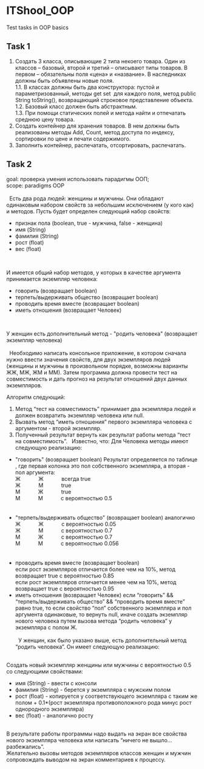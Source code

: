 # ITShool_OOP

Test tasks in OOP basics 

## Task 1

1. Создать 3 класса, описывающие 2 типа некоего товара. Один из классов – базовый, второй и третий – описывают типы товаров. В первом – обязательны поля «цена» и «название». В наследниках должны быть объявлены новые поля.<br>
1.1. В классах должны быть два конструктора: пустой и параметризованный, методы get set  для каждого поля, метод public String toString(), возвращающий строковое представление объекта. <br>
1.2. Базовый класс должен быть абстрактным.  <br>
1.3. При помощи статических полей и метода найти и отпечатать среднюю цену товара. <br>
2. Создать контейнер для хранения товаров. В нем должны быть реализованы методы Add, Count, метод доступа по индексу, сортировки по цене и печати содержимого. 
3. Заполнить контейнер, распечатать, отсортировать, распечатать. 

## Task 2

goal: проверка умения использовать парадигмы ООП; <br> 
scope: paradigms OOP <br><br>
  
Есть два рода людей: женщины и мужчины. Они обладают одинаковым набором свойств за небольшим исключением (у кого как) и методов. 
Пусть будет определен следующий набор свойств: 
- признак пола (boolean, true - мужчина, false - женщина) 
- имя (String) 
- фамилия (String) 
- рост (float) 
- вес (float) <br>

<br>

И имеется общий набор методов, у которых в качестве аргумента принимается экземпляр человека: 
- говорить (возвращает boolean) 
- терпеть/выдерживать общество (возвращает boolean) 
- проводить время вместе (возвращает boolean) 
- иметь отношения (возвращает Человек) <br>

<br>

У женщин есть дополнительный метод - "родить человека" (возвращает экземпляр человека) <br><br>
  
Необходимо написать консольное приложение, в котором сначала нужно ввести значения свойств, 
для двух экземпляров людей (женщины и мужчины в произвольном порядке, возможны варианты ЖЖ, МЖ, ЖМ и ММ). 
Затем программа должна провести тест на совместимость и дать прогноз на результат отношений двух данных экземпляров.

Алгоритм следующий: 
1. Метод “тест на совместимость” принимает два экземпляра людей и должен возвратить экземпляр человека или null. 
2. Вызвать метод “иметь отношения” первого экземпляра человека с аргументом - второй экземпляр. 
3. Полученный результат вернуть как результат работы метода “тест на совместимость”. 
  
Известно, что: 
Для Человека методы имеют следующую реализацию: 
- "говорить" (возвращает boolean) 
Результат определяется по таблице , где первая колонка это пол собственного экземпляра, а вторая - пол аргумента:<br> 
Ж            Ж            всегда true<br>
Ж            М            true <br>
М            Ж            true <br>
М            М            с вероятностью 0.5<br><br> 
  
- "терпеть/выдерживать общество" (возвращает boolean) 
аналогично <br>
Ж            Ж            с вероятностью 0.05 <br>
Ж            М            с вероятностью 0.7 <br>
М            Ж            с вероятностью 0.7 <br>
М            М            с вероятностью 0.056 <br><br>
  
- проводить время вместе (возвращает boolean) <br>
если рост экземпляров отличается более чем на 10%, метод возвращает true с вероятностью 0.85 <br>
если рост экземпляров отличается менее чем на 10%, метод возвращает true с вероятностью 0.95 <br> 
- иметь отношения (возвращает Человек) 
если “говорить” && “терпеть/выдерживать общество” && “проводить время вместе” равно true, 
то если свойство “пол” собственного экземпляра и пол аргумента одинаковые, то вернуть null, иначе 
создать экземпляр нового человека путем вызова метода “родить человека” у экземпляра с полом Ж. <br><br>
  
У женщин, как было указано выше, есть дополнительный метод “родить человека”. Он имеет следующую реализацию: <br><br>

Создать новый экземпляр женщины или мужчины с вероятностью 0.5 со следующими свойствами: 
- имя (String) - ввести с консоли 
- фамилия (String) - берется у экземпляра с мужским полом 
- рост (float) - копируется у соответствующего экземпляра с таким же полом + 0.1*(рост экземпляра противоположного рода минус рост однородного экземпляра) 
- вес (float) - аналогично росту <br><br>

В результате работы программы надо выдать на экран все свойства нового экземпляра человека или написать “ничего не вышло... разбежались”.<br>
Желательно вызовы методов экземпляров классов женщин и мужчин сопровождать выводом на экран комментариев к процессу. 

